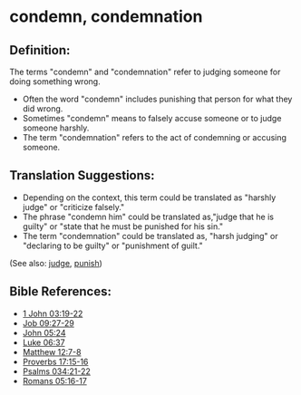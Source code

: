 # condemn, condemnation #

## Definition: ##

The terms "condemn" and "condemnation" refer to judging someone for doing something wrong.

* Often the word "condemn" includes punishing that person for what they did wrong.
* Sometimes "condemn" means to falsely accuse someone or to judge someone harshly.
* The term "condemnation" refers to the act of condemning or accusing someone.

## Translation Suggestions: ##

* Depending on the context, this term could be translated as "harshly judge" or "criticize falsely."
* The phrase "condemn him" could be translated as,"judge that he is guilty" or "state that he must be punished for his sin."
* The term "condemnation" could be translated as, "harsh judging" or "declaring to be guilty" or "punishment of guilt."

(See also: [judge](../kt/judge.md), [punish](../other/punish.md))

## Bible References: ##

* [1 John 03:19-22](en/tn/1jn/help/03/19)
* [Job 09:27-29](en/tn/job/help/09/27)
* [John 05:24](en/tn/jhn/help/05/24)
* [Luke 06:37](en/tn/luk/help/06/37)
* [Matthew 12:7-8](en/tn/mat/help/12/07)
* [Proverbs 17:15-16](en/tn/pro/help/17/15)
* [Psalms 034:21-22](en/tn/psa/help/34/21)
* [Romans 05:16-17](en/tn/rom/help/05/16)